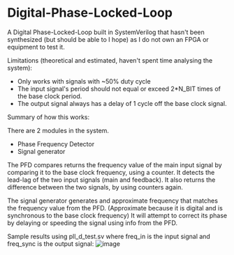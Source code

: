# Digital-Phase-Locked-Loop
A Digital Phase-Locked-Loop built in SystemVerilog that hasn't been synthesized (but should be able to I hope) as I do not own an FPGA or equipment to test it.

Limitations (theoretical and estimated, haven't spent time analysing the system):
- Only works with signals with ~50% duty cycle
- The input signal's period should not equal or exceed 2*N_BIT times of the base clock period.
- The output signal always has a delay of 1 cycle off the base clock signal.

Summary of how this works:

There are 2 modules in the system.
  - Phase Frequency Detector
  - Signal generator
  
The PFD compares returns the frequency value of the main input signal by comparing it to the base clock frequency, using a counter.
It detects the lead-lag of the two input signals (main and feedback).
It also returns the difference between the two signals, by using counters again.

The signal generator generates and approximate frequency that matches the frequency value from the PFD. (Approximate because it is digital and is synchronous to the base clock frequency)
It will attempt to correct its phase by delaying or speeding the signal using info from the PFD.

Sample results using pll_d_test.sv where freq_in is the input signal and freq_sync is the output signal:
![image](https://user-images.githubusercontent.com/99904618/231065873-97bb34b0-ff60-4592-a1c9-671f09b54b70.png)


